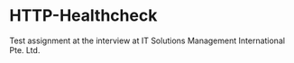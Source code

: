 # HTTP-Healthcheck
Test assignment at the interview at IT Solutions Management International Pte. Ltd.
